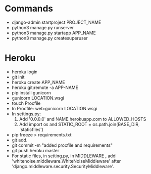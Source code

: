 # Commands
- django-admin startproject PROJECT_NAME
- python3 manage.py runserver
- python3 manage.py startapp APP_NAME
- python3 manage.py createsuperuser

# Heroku 
- heroku login
- git init
- heroku create APP_NAME
- heroku git:remote -a APP-NAME
- pip install gunicorn
- gunicorn LOCATION.wsgi
- touch Procfile
- In Procfile: web:gunicorn LOCATION.wsgi
- In settings.py:
  1. Add '0.0.0.0' and NAME.herokuapp.com to ALLOWED_HOSTS 
  2. Add import os and STATIC_ROOT = os.path.join(BASE_DIR, 'staticfiles')
- pip freeze > requirements.txt
- git add.
- git commit -m "added procfile and requirements"
- git push heroku master
- For static files, in setting.py, in MIDDLEWARE , add 'whitenoise.middleware.WhiteNoiseMiddleware' after 'django.middleware.security.SecurityMiddleware'.
